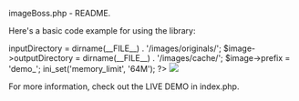 imageBoss.php - README.

Here's a basic code example for using the library:

<?php

// Load in the imageBoss library.
include('imageBoss.php');

// Init the library and default parameters.
$image = new imageBoss;
$image->inputDirectory = dirname(__FILE__) . '/images/originals/';
$image->outputDirectory = dirname(__FILE__) . '/images/cache/';
$image->prefix = 'demo_';
ini_set('memory_limit', '64M');

?>

<img src="images/cache/<?php echo $image->resizeImage(300, 300, 'CitySidewalk.png'); ?>" />

For more information, check out the LIVE DEMO in index.php.